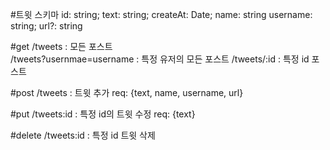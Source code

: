 #트윗 스키마
id: string;
text: string;
createAt: Date;
name: string
username: string;
url?: string

#get
/tweets : 모든 포스트  
/tweets?usernmae=username : 특정 유저의 모든 포스트
/tweets/:id : 특정 id 포스트

#post
/tweets : 트윗 추가 req: {text, name, username, url}

#put
/tweets:id : 특정 id의 트윗 수정 req: {text}

#delete
/tweets:id : 특정 id 트윗 삭제
